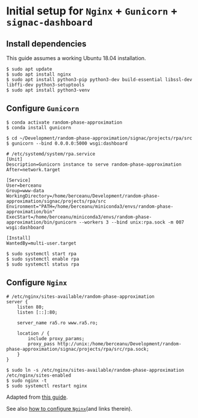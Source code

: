 # Initial setup for `Nginx` + `Gunicorn` + `signac-dashboard`

## Install dependencies

This guide assumes a working Ubuntu 18.04 installation.

```console
$ sudo apt update
$ sudo apt install nginx
$ sudo apt install python3-pip python3-dev build-essential libssl-dev libffi-dev python3-setuptools
$ sudo apt install python3-venv
```

## Configure `Gunicorn`

```console
$ conda activate random-phase-approximation
$ conda install gunicorn
```

```console
$ cd ~/Development/random-phase-approximation/signac/projects/rpa/src
$ gunicorn --bind 0.0.0.0:5000 wsgi:dashboard
```

```
# /etc/systemd/system/rpa.service
[Unit]
Description=Gunicorn instance to serve random-phase-approximation
After=network.target

[Service]
User=berceanu
Group=www-data
WorkingDirectory=/home/berceanu/Development/random-phase-approximation/signac/projects/rpa/src
Environment="PATH=/home/berceanu/miniconda3/envs/random-phase-approximation/bin"
ExecStart=/home/berceanu/miniconda3/envs/random-phase-approximation/bin/gunicorn --workers 3 --bind unix:rpa.sock -m 007 wsgi:dashboard

[Install]
WantedBy=multi-user.target
```

```console
$ sudo systemctl start rpa
$ sudo systemctl enable rpa
$ sudo systemctl status rpa
```

## Configure `Nginx`

```
# /etc/nginx/sites-available/random-phase-approximation
server {
    listen 80;
    listen [::]:80;

    server_name ra5.ro www.ra5.ro;

    location / {
        include proxy_params;
        proxy_pass http://unix:/home/berceanu/Development/random-phase-approximation/signac/projects/rpa/src/rpa.sock;
    }
}
```

```console
$ sudo ln -s /etc/nginx/sites-available/random-phase-approximation /etc/nginx/sites-enabled
$ sudo nginx -t
$ sudo systemctl restart nginx
```

Adapted from [this guide](https://www.digitalocean.com/community/tutorials/how-to-serve-flask-applications-with-gunicorn-and-nginx-on-ubuntu-18-04).

See also [how to configure `Nginx`](https://www.digitalocean.com/community/tutorials/how-to-install-nginx-on-ubuntu-18-04)(and links therein).
